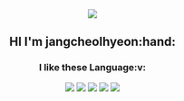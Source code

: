 <div align="center">
<img src="https://capsule-render.vercel.app/api?type=slice&color=random&height=300&section=header&text=WELCOME&fontSize=80" />
<h2>HI I'm jangcheolhyeon:hand:</h2>
<h3>I like these Language:v:</h3>

<img src="https://img.shields.io/badge/HTML5-E34F26?style=flat-square&logo=HTML5&logoColor=white"/>
<img src="https://img.shields.io/badge/CSS3-1572B6?style=flat-square&logo=CSS3&logoColor=white"/>
<img src="https://img.shields.io/badge/JavaScript-F7DF1E?style=flat-square&logo=JavaScript&logoColor=white"/>
<img src="https://img.shields.io/badge/React-61DAFB?style=flat-square&logo=React&logoColor=white"/>
<img src="https://img.shields.io/badge/java-007396?style=for-the-badge&logo=java&logoColor=white">

</div>

<!---
jangcheolhyeon/jangcheolhyeon is a ✨ special ✨ repository because its `README.md` (this file) appears on your GitHub profile.
You can click the Preview link to take a look at your changes.
--->
